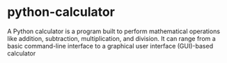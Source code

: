 # python-calculator
A Python calculator is a program built to perform mathematical operations like addition, subtraction, multiplication, and division. It can range from a basic command-line interface to a graphical user interface (GUI)-based calculator
